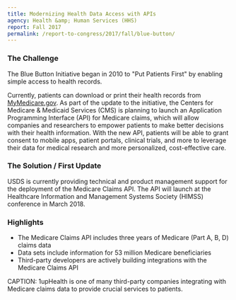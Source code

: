 ```yaml
---
title: Modernizing Health Data Access with APIs
agency: Health &amp; Human Services (HHS)
report: Fall 2017
permalink: /report-to-congress/2017/fall/blue-button/
---
```

### The Challenge

The Blue Button Initiative began in 2010 to "Put Patients First" by enabling simple access to health records.

Currently, patients can download or print their health records from [MyMedicare.gov](https://mymedicare.gov). As part of the update to the initiative, the Centers for Medicare & Medicaid Services (CMS) is planning to launch an Application Programming Interface (API) for Medicare claims, which will allow companies and researchers to empower patients to make better decisions with their health information. With the new API, patients will be able to grant consent to mobile apps, patient portals, clinical trials, and more to leverage their data for medical research and more personalized, cost-effective care.

### The Solution / First Update

USDS is currently providing technical and product management support for the deployment of the Medicare Claims API. The API will launch at the Healthcare Information and Management Systems Society (HIMSS) conference in March 2018.

### Highlights

- The Medicare Claims API includes three years of Medicare (Part A, B, D) claims data
- Data sets include information for 53 million Medicare beneficiaries
- Third-party developers are actively building integrations with the Medicare Claims API

CAPTION: 1upHealth is one of many third-party companies integrating with Medicare claims data to provide crucial services to patients.
